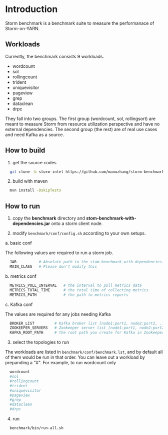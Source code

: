 # Introduction

Storm benchmark is a benchmark suite to measure the performanace of Storm-on-YARN. 


## Workloads

Currently, the benchmark consists 9 workloads. 

* wordcount 
* sol
* rollingcount
* trident
* uniquevisitor 
* pageview
* grep
* dataclean
* drpc

They fall into two groups. The first group (wordcount, sol, rollingsort) are meant to measure Storm from resource utilization perspective and have no external dependencies. The second group (the rest) are of real use cases and need Kafka as a source.

## How to build 

1. get the source codes

  ```bash
    git clone -b storm-intel https://github.com/manuzhang/storm-benchmark.git
  ```

2. build with maven

  ```bash
    mvn install -DskipTests
  ```

## How to run

1. copy the **benchmark** directory and **stom-benchmark-with-dependencies.jar** onto a storm client node.


2. modify `benchmark/conf/config.sh` according to your own setups. 

  a. basic conf

  The following values are required to run a storm job. 
  
  
  ```bash
    JAR          # Absolute path to the stom-benchmark-with-dependencies.jar
    MAIN_CLASS   # Please don't modify this
  ```

  b. metrics conf
  
  ```bash
    METRICS_POLL_INTERVAL   # the interval to poll metrics data 
    METRICS_TOTAL_TIME      # the total time of collecting metrics
    METRICS_PATH            # the path to metrics reports
  ```
  
  c. Kafka conf
  
  The values are required for any jobs needing Kafka
  
  ```bash
    BROKER_LIST         # Kafka broker list [node1:port1, node2:port2, ...]
    ZOOKEEPER_SERVERS   # Zookeeper server list [node1:port1, node2:port2, ...]
    KAFKA_ROOT_PATH     # the root path you create for Kafka in Zookeeper
  ```      

3. select the topologies to run

  The workloads are listed in `benchmark/conf/benchmark.lst`, and by default all of them would be run 
  in that order. You can leave out a workload by prepanding a "#".
  For example, to run wordcount only

  ```bash
    wordcount
    #sol
    #rollingcount
    #trident
    #uniquevisitor
    #pageview
    #grep
    #dataclean
    #drpc
  ```


4. run  

  ```bash 
    benchmark/bin/run-all.sh
  ```




